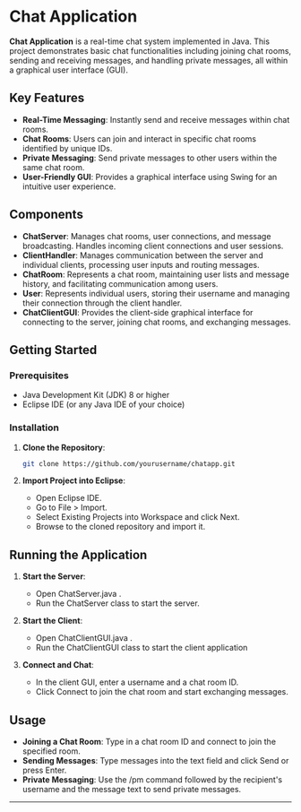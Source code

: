 # Chat Application

**Chat Application** is a real-time chat system implemented in Java. This project demonstrates basic chat functionalities including joining chat rooms, sending and receiving messages, and handling private messages, all within a graphical user interface (GUI).

## Key Features

- **Real-Time Messaging**: Instantly send and receive messages within chat rooms.
- **Chat Rooms**: Users can join and interact in specific chat rooms identified by unique IDs.
- **Private Messaging**: Send private messages to other users within the same chat room.
- **User-Friendly GUI**: Provides a graphical interface using Swing for an intuitive user experience.

## Components

- **ChatServer**: Manages chat rooms, user connections, and message broadcasting. Handles incoming client connections and user sessions.
- **ClientHandler**: Manages communication between the server and individual clients, processing user inputs and routing messages.
- **ChatRoom**: Represents a chat room, maintaining user lists and message history, and facilitating communication among users.
- **User**: Represents individual users, storing their username and managing their connection through the client handler.
- **ChatClientGUI**: Provides the client-side graphical interface for connecting to the server, joining chat rooms, and exchanging messages.

## Getting Started

### Prerequisites

- Java Development Kit (JDK) 8 or higher
- Eclipse IDE (or any Java IDE of your choice)

### Installation

1. **Clone the Repository**:
   ```bash
   git clone https://github.com/yourusername/chatapp.git
   ```

2. **Import Project into Eclipse**:
   - Open Eclipse IDE.
   - Go to File > Import.
   - Select Existing Projects into Workspace and click Next.
   - Browse to the cloned repository and import it.

## Running the Application

1. **Start the Server**:
   - Open ChatServer.java .
   - Run the ChatServer class to start the server.

2. **Start the Client**:
   - Open ChatClientGUI.java .
   - Run the ChatClientGUI class to start the client application

3. **Connect and Chat**:
   - In the client GUI, enter a username and a chat room ID.
   - Click Connect to join the chat room and start exchanging messages.
  
## Usage

- **Joining a Chat Room**: Type in a chat room ID and connect to join the specified room.
- **Sending Messages**: Type messages into the text field and click Send or press Enter.
- **Private Messaging**: Use the /pm command followed by the recipient's username and the message text to send private messages.

---

